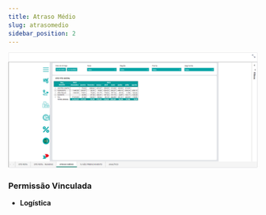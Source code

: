 ```yaml
---
title: Atraso Médio
slug: atrasomedio
sidebar_position: 2
---
```


![Alt text](image-2.png)





### Permissão Vinculada

- **Logística**